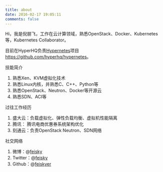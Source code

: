 ```yaml
---
title: about
date: 2016-02-17 19:05:11
comments: false
---
```


Hi，我是倪朋飞，工作在云计算领域，熟悉OpenStack、Docker、Kubernetes等，Kubernetes Collaborator。

目前在HyperHQ负责[Hypernetes](https://github.com/hyperhq/hypernetes)项目<https://github.com/hyperhq/hypernetes>。

技能简介

1. 熟悉Xen、KVM虚拟化技术
2. 熟悉Linux内核，并熟悉C、C++、Python等
3. 熟悉OpenStack、Neutron、Docker等开源云
4. 熟悉SDN、ACI等

过往工作经历

1. 盛大云：负载虚拟化、弹性负载均衡、虚拟机性能隔离
2. 腾讯：  腾讯电商优惠券系统架构优化
3. 刻通云：负责OpenStack Neutron、SDN网络

社交网络

1. 微博：@[feisky](https://weibo.com/371069890)
2. Twitter：@[feisky](https://twitter.com/feisky)
3. Github：@[feiskyer](https://github.com/feiskyer)
